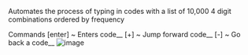 Automates the process of typing in codes with a list of 10,000 4 digit combinations ordered by frequency

Commands
[enter] ~ Enters code__
[+] ~ Jump forward code__
[-] ~ Go back a code__
![image](https://github.com/JucyBlue/RustRaidTool/assets/57841700/87741fc3-f37b-4f61-89e5-bd426b578370)

